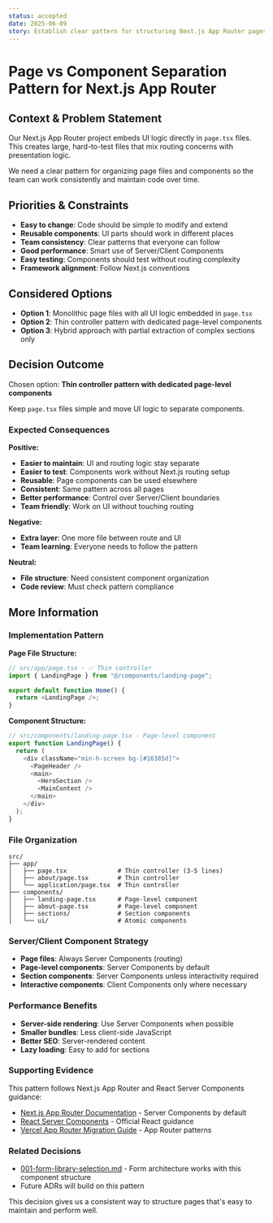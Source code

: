 ```yaml
---
status: accepted
date: 2025-06-09
story: Establish clear pattern for structuring Next.js App Router pages to separate routing logic from UI components
---
```


# Page vs Component Separation Pattern for Next.js App Router

## Context & Problem Statement

Our Next.js App Router project embeds UI logic directly in `page.tsx` files. This creates large, hard-to-test files that mix routing concerns with presentation logic.

We need a clear pattern for organizing page files and components so the team can work consistently and maintain code over time.

## Priorities & Constraints

- **Easy to change**: Code should be simple to modify and extend
- **Reusable components**: UI parts should work in different places
- **Team consistency**: Clear patterns that everyone can follow
- **Good performance**: Smart use of Server/Client Components
- **Easy testing**: Components should test without routing complexity
- **Framework alignment**: Follow Next.js conventions

## Considered Options

- **Option 1**: Monolithic page files with all UI logic embedded in `page.tsx`
- **Option 2**: Thin controller pattern with dedicated page-level components
- **Option 3**: Hybrid approach with partial extraction of complex sections only

## Decision Outcome

Chosen option: **Thin controller pattern with dedicated page-level components**

Keep `page.tsx` files simple and move UI logic to separate components.

### Expected Consequences

**Positive:**

- **Easier to maintain**: UI and routing logic stay separate
- **Easier to test**: Components work without Next.js routing setup
- **Reusable**: Page components can be used elsewhere
- **Consistent**: Same pattern across all pages
- **Better performance**: Control over Server/Client boundaries
- **Team friendly**: Work on UI without touching routing

**Negative:**

- **Extra layer**: One more file between route and UI
- **Team learning**: Everyone needs to follow the pattern

**Neutral:**

- **File structure**: Need consistent component organization
- **Code review**: Must check pattern compliance

## More Information

### Implementation Pattern

**Page File Structure:**

```typescript
// src/app/page.tsx - ✅ Thin controller
import { LandingPage } from "@/components/landing-page";

export default function Home() {
  return <LandingPage />;
}
```

**Component Structure:**

```typescript
// src/components/landing-page.tsx - Page-level component
export function LandingPage() {
  return (
    <div className="min-h-screen bg-[#16385d]">
      <PageHeader />
      <main>
        <HeroSection />
        <MainContent />
      </main>
    </div>
  );
}
```

### File Organization

```shell
src/
├── app/
│   ├── page.tsx              # Thin controller (3-5 lines)
│   ├── about/page.tsx        # Thin controller
│   └── application/page.tsx  # Thin controller
├── components/
│   ├── landing-page.tsx      # Page-level component
│   ├── about-page.tsx        # Page-level component
│   ├── sections/             # Section components
│   └── ui/                   # Atomic components
```

### Server/Client Component Strategy

- **Page files**: Always Server Components (routing)
- **Page-level components**: Server Components by default
- **Section components**: Server Components unless interactivity required
- **Interactive components**: Client Components only where necessary

### Performance Benefits

- **Server-side rendering**: Use Server Components when possible
- **Smaller bundles**: Less client-side JavaScript
- **Better SEO**: Server-rendered content
- **Lazy loading**: Easy to add for sections

### Supporting Evidence

This pattern follows Next.js App Router and React Server Components guidance:

- [Next.js App Router Documentation](https://nextjs.org/docs/app) - Server Components by default
- [React Server Components](https://react.dev/blog/2023/03/22/react-labs-what-we-have-been-working-on-march-2023#react-server-components) - Official React guidance
- [Vercel App Router Migration Guide](https://nextjs.org/docs/app/building-your-application/upgrading/app-router-migration) - App Router patterns

### Related Decisions

- [001-form-library-selection.md](001-form-library-selection.md) - Form architecture works with this component structure
- Future ADRs will build on this pattern

This decision gives us a consistent way to structure pages that's easy to maintain and perform well.
